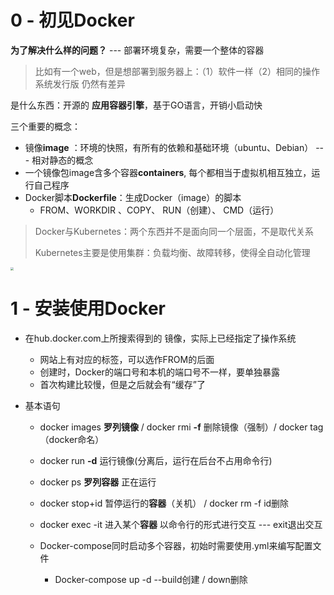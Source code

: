 # 0 - 初见Docker

**为了解决什么样的问题？** ---   部署环境复杂，需要一个整体的容器

> 比如有一个web，但是想部署到服务器上：（1）软件一样（2）相同的操作系统发行版 仍然有差异

是什么东西：开源的 **应用容器引擎**，基于GO语言，开销小启动快



三个重要的概念：

+ 镜像**image** ：环境的快照，有所有的依赖和基础环境（ubuntu、Debian） --- 相对静态的概念 
+ 一个镜像包image含多个容器**containers**, 每个都相当于虚拟机相互独立，运行自己程序
+ Docker脚本**Dockerfile**：生成Docker（image）的脚本
  + FROM、WORKDIR 、COPY、 RUN（创建）、 CMD（运行）


> Docker与Kubernetes：两个东西并不是面向同一个层面，不是取代关系
>
> Kubernetes主要是使用集群：负载均衡、故障转移，使得全自动化管理

<img src = 'https://s3.bmp.ovh/imgs/2023/09/21/abec7ffdf8fb8091.png' style="zoom:33%;"  >



# 1 - 安装使用Docker

+ 在hub.docker.com上所搜索得到的 镜像，实际上已经指定了操作系统

  + 网站上有对应的标签，可以选作FROM的后面
  + 创建时，Docker的端口号和本机的端口号不一样，要单独暴露
  + 首次构建比较慢，但是之后就会有“缓存”了

+ 基本语句

  + docker images **罗列镜像** / docker rmi **-f**  删除镜像（强制）/ docker tag （docker命名）

  +  docker run **-d** 运行镜像(分离后，运行在后台不占用命令行)

  + docker ps **罗列容器** 正在运行

  + docker stop+id 暂停运行的**容器**（关机） / docker rm -f id删除

  + docker exec -it 进入某个**容器** 以命令行的形式进行交互 --- exit退出交互 

  + Docker-compose同时启动多个容器，初始时需要使用.yml来编写配置文件

    + Docker-compose up  -d --build创建 / down删除

      